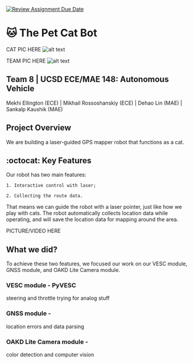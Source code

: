 [![Review Assignment Due Date](https://classroom.github.com/assets/deadline-readme-button-24ddc0f5d75046c5622901739e7c5dd533143b0c8e959d652212380cedb1ea36.svg)](https://classroom.github.com/a/M2_fO6fJ)
# :cat: The Pet Cat Bot
CAT PIC HERE
![alt text](http://url/to/img.png)

TEAM PIC HERE
![alt text](http://url/to/img.png)
## Team 8 | UCSD ECE/MAE 148: Autonomous Vehicle
Mekhi Ellington (ECE) | Mikhail Rossoshanskiy (ECE) | Dehao Lin (MAE) | Sankalp Kaushik (MAE)

## Project Overview
We are building a laser-guided GPS mapper robot that functions as a cat.

## :octocat: Key Features
Our robot has two main features:

    1. Interactive control with laser;

    2. Collecting the route data.

That means we can guide the robot with a laser pointer, just like how we play with cats. The robot automatically collects location data while operating, and will save the location data for mapping around the area. 

PICTURE/VIDEO HERE 

## What we did?
To achieve these two features, we focused our work on our VESC module, GNSS module, and OAKD Lite Camera module.

### VESC module - PyVESC
steering and throttle trying for analog stuff

### GNSS module - 
location errors and data parsing 

### OAKD Lite Camera module - 
color detection and computer vision



